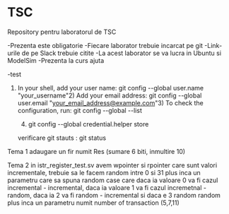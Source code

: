 # TSC
Repository pentru laboratorul de TSC


-Prezenta este obligatorie
-Fiecare laborator trebuie incarcat pe git
-Link-urile de pe Slack trebuie citite
-La acest laborator se va lucra in Ubuntu si ModelSim
-Prezenta la curs ajuta

-test

1) In your shell, add your user name:
	git config --global user.name "your_username"2) Add your email address:
	git config --global user.email "your_email_address@example.com"3) To check the configuration, run:
	git config --global --list

    4) git config --global credential.helper store

    verificare git stauts :
    git status


Tema 1
adaugare un fir numit Res (sumare 6 biti, inmultire 10)


Tema 2
in istr_register_test.sv avem wpointer si rpointer care sunt valori incrementale, trebuie sa le facem random intre 0 si 31
plus inca un parametru care sa spuna random case care daca ia valoare 0 va fi cazul incremental - incremental, daca ia valoare 1 va fi cazul incremetnal - random, daca ia 2 va fi random - incremental si daca e 3 random random
plus inca un parametru numit number of transaction (5,7,11)